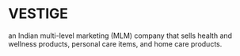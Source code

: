 # VESTIGE
an Indian multi-level marketing (MLM) company that sells health and wellness products, personal care items, and home care products. 
